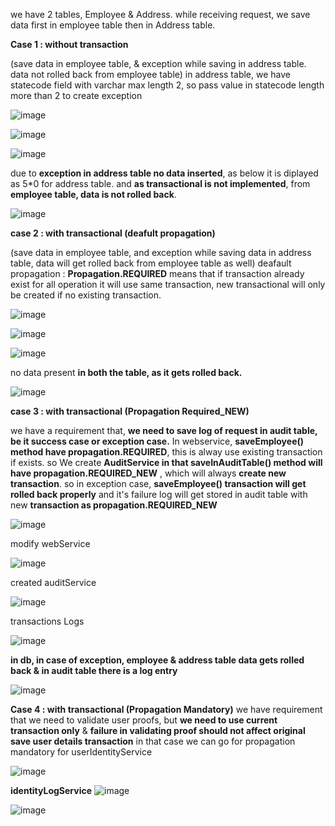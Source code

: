 we have 2 tables, Employee & Address.
while receiving request, we save data first in employee table then in Address table.

**Case 1 : without transaction** 

(save data in employee table, & exception while saving in address table. data not rolled back from employee table)
in address table, we have statecode field with varchar max length 2, so pass value in statecode length more than 2 to create exception

![image](https://github.com/user-attachments/assets/1b38ef1a-c167-4d0b-a6f1-471e4bec3919)

![image](https://github.com/user-attachments/assets/67dafecd-8097-4385-a053-7032c0bb7ce2)

![image](https://github.com/user-attachments/assets/23a8be7c-5011-4d6a-8612-00bdb99c6055)

due to **exception in address table no data inserted**, as below it is diplayed as 5*0 for address table.
and **as transactional is not implemented**, from **employee table, data is not rolled back**.

![image](https://github.com/user-attachments/assets/2cc1ddb6-2b93-428e-9d00-de62a849abf7)


**case 2 : with transactional (deafult propagation)**

(save data in employee table, and exception while saving data in address table, data will get rolled back from employee table as well)
deafault propagation : **Propagation.REQUIRED** means that if transaction already exist for all operation it will use same transaction, new transactional will only be created if no existing transaction.

![image](https://github.com/user-attachments/assets/5b4f074a-30d8-4445-a91b-b2627120bba2)

![image](https://github.com/user-attachments/assets/9d309c62-0aea-4a8f-a3a7-8a3c2b837d17)

![image](https://github.com/user-attachments/assets/4637f99f-484e-4871-b532-8a1f181cf963)


no data present **in both the table, as it gets rolled back.**

![image](https://github.com/user-attachments/assets/312e6db3-eb5b-420c-9c94-d21d361e4d8e)

**case 3 : with transactional (Propagation Required_NEW)**

we have a requirement that, **we need to save log of request in audit table, be it success case or exception case.**
In webservice, **saveEmployee() method have propagation.REQUIRED**, this is alway use existing transaction if exists.
so We create **AuditService in that saveInAuditTable() method will have propagation.REQUIRED_NEW** , which will always **create new transaction**.
so in exception case, **saveEmployee() transaction will get rolled back properly** and it's failure log will get stored in audit table with new **transaction as propagation.REQUIRED_NEW**

![image](https://github.com/user-attachments/assets/58d50b7e-a235-42dc-9c73-097c56fa6328)

modify webService

![image](https://github.com/user-attachments/assets/18efb623-23fe-440d-b92d-9ab4b90d564c)

created auditService

![image](https://github.com/user-attachments/assets/250d6962-361c-450c-ae38-3774bb25d296)


transactions Logs

![image](https://github.com/user-attachments/assets/e503894d-913e-4974-ab28-bc636f9c872b)

**in db, in case of exception, employee & address table data gets rolled back & in audit table there is a log entry**

![image](https://github.com/user-attachments/assets/679ce3c9-0581-4cf8-946a-163557003ea5)



**Case 4 : with transactional (Propagation Mandatory)**
we have requirement that we need to validate user proofs, but **we need to use current transaction only** & **failure in validating proof should not affect original save user details transaction**
in that case we can go for propagation mandatory for userIdentityService


![image](https://github.com/user-attachments/assets/974ab306-8526-4ddd-bc13-14d18538265c)


**identityLogService**
![image](https://github.com/user-attachments/assets/a2bec5cd-0931-4486-b04e-2d972afe47e0)



![image](https://github.com/user-attachments/assets/6f5c6db0-26f1-4fe6-b61f-06383b6fb026)

